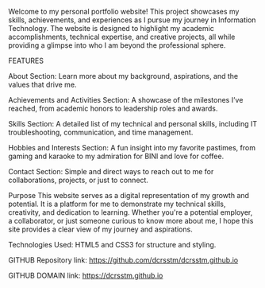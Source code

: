 Welcome to my personal portfolio website! This project showcases my skills, achievements, and experiences as I pursue my journey in Information Technology. The website is designed to highlight my academic accomplishments, technical expertise, and creative projects, all while providing a glimpse into who I am beyond the professional sphere.

FEATURES

About Section: Learn more about my background, aspirations, and the values that drive me.

Achievements and Activities Section: A showcase of the milestones I’ve reached, from academic honors to leadership roles and awards.

Skills Section: A detailed list of my technical and personal skills, including IT troubleshooting, communication, and time management.

Hobbies and Interests Section: A fun insight into my favorite pastimes, from gaming and karaoke to my admiration for BINI and love for coffee.

Contact Section: Simple and direct ways to reach out to me for collaborations, projects, or just to connect.

Purpose
This website serves as a digital representation of my growth and potential. It is a platform for me to demonstrate my technical skills, creativity, and dedication to learning. Whether you're a potential employer, a collaborator, or just someone curious to know more about me, I hope this site provides a clear view of my journey and aspirations.

Technologies Used:
HTML5 and CSS3 for structure and styling.

GITHUB Repository link: https://github.com/dcrsstm/dcrsstm.github.io

GITHUB DOMAIN link: https://dcrsstm.github.io
